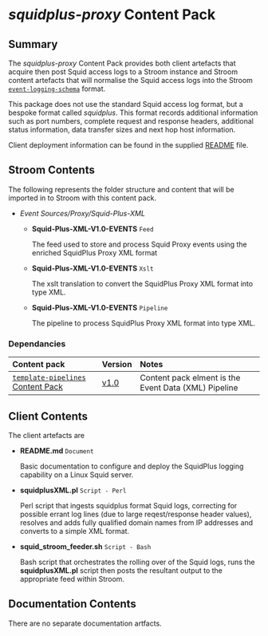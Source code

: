 # _squidplus-proxy_ Content Pack

## Summary

The _squidplus-proxy_ Content Pack provides both client artefacts that acquire then post Squid access logs to a Stroom instance and Stroom content
artefacts that will normalise the Squid access logs into the Stroom [`event-logging-schema`](https://github.com/gchq/event-logging-schema) format.

This package does not use the standard Squid access log format, but a bespoke format called _squidplus_. This format records additional information such
as port numbers, complete request and response headers, additional status information, data transfer sizes and next hop host information.

Client deployment information can be found in the supplied [README](clientArtefacts/README.md) file.


## Stroom Contents

The following represents the folder structure and content that will be imported in to Stroom with this content pack.

* _Event Sources/Proxy/Squid-Plus-XML_
    * **Squid-Plus-XML-V1.0-EVENTS** `Feed`

        The feed used to store and process Squid Proxy events using the enriched SquidPlus Proxy XML format

    * **Squid-Plus-XML-V1.0-EVENTS** `Xslt`

        The xslt translation to convert the SquidPlus Proxy XML format into <Event> type XML.

    * **Squid-Plus-XML-V1.0-EVENTS** `Pipeline`

        The pipeline to process SquidPlus Proxy XML format into <Event> type XML.

### Dependancies

| Content pack | Version | Notes |
|:------------ |:------- |:----- |
| [`template-pipelines` Content Pack](../template-pipelines/README.md) | [v1.0](https://github.com/gchq/stroom-content/releases/tag/template-pipelines-v1.0) | Content pack elment is the Event Data (XML) Pipeline |

## Client Contents

The client artefacts are

* **README.md** `Document`

    Basic documentation to configure and deploy the SquidPlus logging capability on a Linux Squid server.

* **squidplusXML.pl** `Script - Perl`

    Perl script that ingests squidplus format Squid logs, correcting for possible errant log lines (due to large reqest/response header values), resolves and adds fully qualified domain names from IP addresses and converts to a simple XML format.

* **squid_stroom_feeder.sh** `Script - Bash`

    Bash script that orchestrates the rolling over of the Squid logs, runs the **squidplusXML.pl** script then posts the resultant output to the appropriate feed within Stroom.

## Documentation Contents

There are no separate documentation artfacts.
